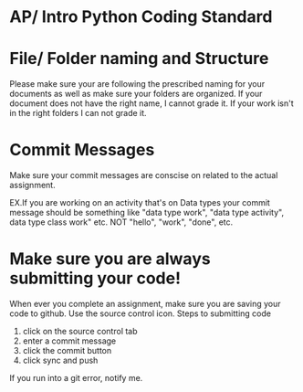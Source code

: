 # AP/ Intro Python Coding Standard

# File/ Folder naming and Structure
Please make sure your are following the prescribed naming for your documents as well
as make sure your folders are organized. If your document does not have the right name, I cannot grade it. If your work isn't in the right folders I can not grade it.

# Commit Messages
Make sure your commit messages are conscise on related to the actual assignment. 

EX.If you are working on an activity that's on Data types your commit message should be something like "data type work", "data type activity", data type class work" etc. NOT "hello", "work", "done", etc.

# Make sure you are always submitting your code!
When ever you complete an assignment, make sure you are saving your code to github.
Use the source control icon.
Steps to submitting code
1. click on the source control tab
2. enter a commit message
3. click the commit button
4. click sync and push

If you run into a git error, notify me.


